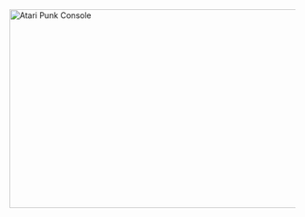 <img src="https://github.com/mzuelch/CATs-Eurosynth/tree/main/GitHub/Media/Standard%20Line/Atari%20Punk%20Console.svg" alt="Atari Punk Console" width="600" height="350" >